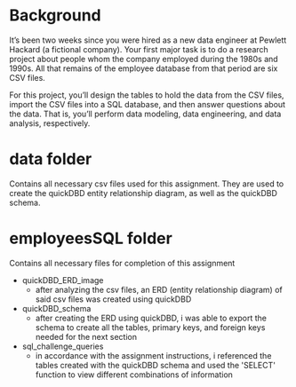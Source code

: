 
# Background
It’s been two weeks since you were hired as a new data engineer at Pewlett Hackard (a fictional company). Your first major task is to do a research project about people whom the company employed during the 1980s and 1990s. All that remains of the employee database from that period are six CSV files.

For this project, you’ll design the tables to hold the data from the CSV files, import the CSV files into a SQL database, and then answer questions about the data. That is, you’ll perform data modeling, data engineering, and data analysis, respectively.

# data folder
Contains all necessary csv files used for this assignment. They are used to create the quickDBD entity relationship diagram, as well as the quickDBD schema.

# employeesSQL folder
Contains all necessary files for completion of this assignment
* quickDBD_ERD_image
  - after analyzing the csv files, an ERD (entity relationship diagram) of said csv files was created using quickDBD
* quickDBD_schema
  - after creating the ERD using quickDBD, i was able to export the schema to create all the tables, primary keys, and foreign keys needed for the next section
* sql_challenge_queries
  - in accordance with the assignment instructions, i referenced the tables created with the quickDBD schema and used the 'SELECT' function to view different combinations of information
